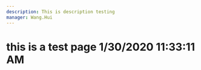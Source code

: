 ```yaml
---
description: This is description testing
manager: Wang.Hui
---
```

# this is a test page 1/30/2020 11:33:11 AM